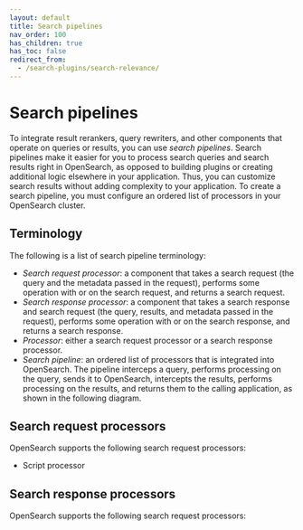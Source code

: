 ```yaml
---
layout: default
title: Search pipelines
nav_order: 100
has_children: true
has_toc: false
redirect_from:
  - /search-plugins/search-relevance/
---
```


# Search pipelines

To integrate result rerankers, query rewriters, and other components that operate on queries or results, you can use _search pipelines_. Search pipelines make it easier for you to process search queries and search results right in OpenSearch, as opposed to building plugins or creating additional logic elsewhere in your application. Thus, you can customize search results without adding complexity to your application. To create a search pipeline, you must configure an ordered list of processors in your OpenSearch cluster.

## Terminology

The following is a list of search pipeline terminology:

* _Search request processor_: a component that takes a search request (the query and the metadata passed in the request), performs some operation with or on the search request, and returns a search request.
* _Search response processor_: a component that takes a search response and search request (the query, results, and metadata passed in the request), performs some operation with or on the search response, and returns a search response.
* _Processor_: either a search request processor or a search response processor.
* _Search pipeline_: an ordered list of processors that is integrated into OpenSearch. The pipeline interceps a query, performs processing on the query, sends it to OpenSearch, intercepts the results, performs processing on the results, and returns them to the calling application, as shown in the following diagram. 

## Search request processors

OpenSearch supports the following search request processors:

- Script processor

## Search response processors

OpenSearch supports the following search request processors: